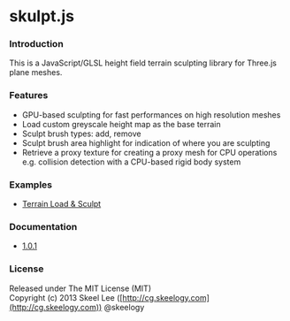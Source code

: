 skulpt.js
=========

### Introduction

This is a JavaScript/GLSL height field terrain sculpting library for Three.js plane meshes.

### Features

* GPU-based sculpting for fast performances on high resolution meshes
* Load custom greyscale height map as the base terrain
* Sculpt brush types: add, remove
* Sculpt brush area highlight for indication of where you are sculpting
* Retrieve a proxy texture for creating a proxy mesh for CPU operations e.g. collision detection with a CPU-based rigid body system

### Examples

* [Terrain Load & Sculpt](http://skeelogy.github.io/skulpt.js/examples/terrain.html)

### Documentation

* [1.0.1](http://skeelogy.github.io/skulpt.js/docs/1.0.1)

### License

Released under The MIT License (MIT)<br/>
Copyright (c) 2013 Skeel Lee ([http://cg.skeelogy.com](http://cg.skeelogy.com)) @skeelogy
